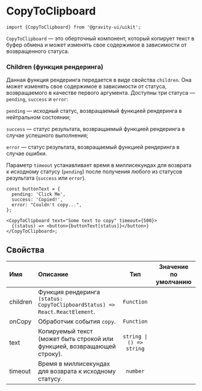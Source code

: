 <!--GITHUB_BLOCK-->

# CopyToClipboard

<!--/GITHUB_BLOCK-->

```tsx
import {CopyToClipboard} from '@gravity-ui/uikit';
```

`CopyToClipboard` — это оберточный компонент, который копирует текст в буфер обмена и может изменять свое содержимое в зависимости от возвращенного статуса.

### Children (функция рендеринга)

Данная функция рендеринга передается в виде свойства `children`. Она может изменять свое содержимое в зависимости от статуса, возвращаемого в качестве первого аргумента.
Доступны три статуса — `pending`, `success` и `error`:

`pending` — исходный статус, возвращаемый функцией рендеринга в нейтральном состоянии;

`success` — статус результата, возвращаемый функцией рендеринга в случае успешного выполнения;

`error` — статус результата, возвращаемый функцией рендеринга в случае ошибки.

Параметр `timeout` устанавливает время в миллисекундах для возврата к исходному статусу (`pending`) после получения любого из статусов результата (`success` или `error`).

<!--LANDING_BLOCK

<ExampleBlock
    code={`
const buttonText = {
  pending: 'Click Me',
  success: 'Copied!',
  error: "Couldn't copy...",
};

<CopyToClipboard text="Some text to copy" timeout={500}>
    {(status) => <Button view="normal" size="l">buttonText[status]</Button>
</CopyToClipboard>
`}>
    <UIKit.CopyToClipboard
        text="Some text to copy"
        timeout={500}
        children={(status) => {
            const buttonText = {
              pending: 'Click Me',
              success: 'Copied!',
              error: "Couldn't copy...",
            };

            return <UIKit.Button view="normal" size="l">{buttonText[status]}</UIKit.Button>;
        }}
    />
</ExampleBlock>

LANDING_BLOCK-->

<!--GITHUB_BLOCK-->

```tsx
const buttonText = {
  pending: 'Click Me',
  success: 'Copied!',
  error: "Couldn't copy...",
};

<CopyToClipboard text="Some text to copy" timeout={500}>
  {(status) => <button>{buttonText[status]}</button>}
</CopyToClipboard>;
```

<!--/GITHUB_BLOCK-->

## Свойства

| Имя      | Описание                                                                    |           Тип            | Значение по умолчанию |
| :------- | :-------------------------------------------------------------------------- | :----------------------: | :-------------------: |
| children | Функция рендеринга `(status: CopyToClipboardStatus) => React.ReactElement`. |        `Function`        |                       |
| onCopy   | Обработчик события `copy`.                                                  |        `Function`        |                       |
| text     | Копируемый текст (может быть строкой или функцией, возвращающей строку).    | `string \| () => string` |                       |
| timeout  | Время в миллисекундах для возврата к исходному статусу.                     |         `number`         |                       |
